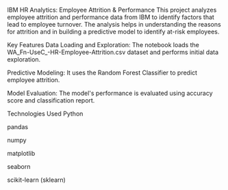 IBM HR Analytics: Employee Attrition & Performance
This project analyzes employee attrition and performance data from IBM to identify factors that lead to employee turnover. The analysis helps in understanding the reasons for attrition and in building a predictive model to identify at-risk employees.

Key Features
Data Loading and Exploration: The notebook loads the WA_Fn-UseC_-HR-Employee-Attrition.csv dataset and performs initial data exploration.

Predictive Modeling: It uses the Random Forest Classifier to predict employee attrition.

Model Evaluation: The model's performance is evaluated using accuracy score and classification report.

Technologies Used
Python

pandas

numpy

matplotlib

seaborn

scikit-learn (sklearn)

